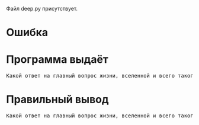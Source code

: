 Файл deep.py присутствует.
# Ошибка
# Программа выдаёт
<pre>
Какой ответ на главный вопрос жизни, вселенной и всего такого? да
</pre>
# Правильный вывод
<pre>Какой ответ на главный вопрос жизни, вселенной и всего такого? Да
</pre>